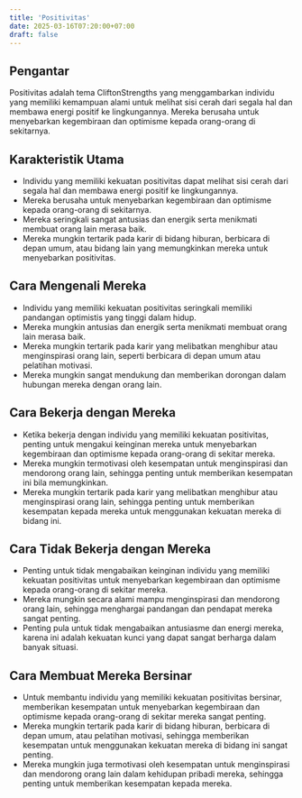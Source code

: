 ```yaml
---
title: 'Positivitas'
date: 2025-03-16T07:20:00+07:00
draft: false
---
```


## Pengantar

Positivitas adalah tema CliftonStrengths yang menggambarkan individu yang memiliki kemampuan alami untuk melihat sisi cerah dari segala hal dan membawa energi positif ke lingkungannya. Mereka berusaha untuk menyebarkan kegembiraan dan optimisme kepada orang-orang di sekitarnya.

## Karakteristik Utama

- Individu yang memiliki kekuatan positivitas dapat melihat sisi cerah dari segala hal dan membawa energi positif ke lingkungannya.
- Mereka berusaha untuk menyebarkan kegembiraan dan optimisme kepada orang-orang di sekitarnya.
- Mereka seringkali sangat antusias dan energik serta menikmati membuat orang lain merasa baik.
- Mereka mungkin tertarik pada karir di bidang hiburan, berbicara di depan umum, atau bidang lain yang memungkinkan mereka untuk menyebarkan positivitas.

## Cara Mengenali Mereka

- Individu yang memiliki kekuatan positivitas seringkali memiliki pandangan optimistis yang tinggi dalam hidup.
- Mereka mungkin antusias dan energik serta menikmati membuat orang lain merasa baik.
- Mereka mungkin tertarik pada karir yang melibatkan menghibur atau menginspirasi orang lain, seperti berbicara di depan umum atau pelatihan motivasi.
- Mereka mungkin sangat mendukung dan memberikan dorongan dalam hubungan mereka dengan orang lain.

## Cara Bekerja dengan Mereka

- Ketika bekerja dengan individu yang memiliki kekuatan positivitas, penting untuk mengakui keinginan mereka untuk menyebarkan kegembiraan dan optimisme kepada orang-orang di sekitar mereka.
- Mereka mungkin termotivasi oleh kesempatan untuk menginspirasi dan mendorong orang lain, sehingga penting untuk memberikan kesempatan ini bila memungkinkan.
- Mereka mungkin tertarik pada karir yang melibatkan menghibur atau menginspirasi orang lain, sehingga penting untuk memberikan kesempatan kepada mereka untuk menggunakan kekuatan mereka di bidang ini.

## Cara Tidak Bekerja dengan Mereka

- Penting untuk tidak mengabaikan keinginan individu yang memiliki kekuatan positivitas untuk menyebarkan kegembiraan dan optimisme kepada orang-orang di sekitar mereka.
- Mereka mungkin secara alami mampu menginspirasi dan mendorong orang lain, sehingga menghargai pandangan dan pendapat mereka sangat penting.
- Penting pula untuk tidak mengabaikan antusiasme dan energi mereka, karena ini adalah kekuatan kunci yang dapat sangat berharga dalam banyak situasi.

## Cara Membuat Mereka Bersinar

- Untuk membantu individu yang memiliki kekuatan positivitas bersinar, memberikan kesempatan untuk menyebarkan kegembiraan dan optimisme kepada orang-orang di sekitar mereka sangat penting.
- Mereka mungkin tertarik pada karir di bidang hiburan, berbicara di depan umum, atau pelatihan motivasi, sehingga memberikan kesempatan untuk menggunakan kekuatan mereka di bidang ini sangat penting.
- Mereka mungkin juga termotivasi oleh kesempatan untuk menginspirasi dan mendorong orang lain dalam kehidupan pribadi mereka, sehingga penting untuk memberikan kesempatan kepada mereka.
